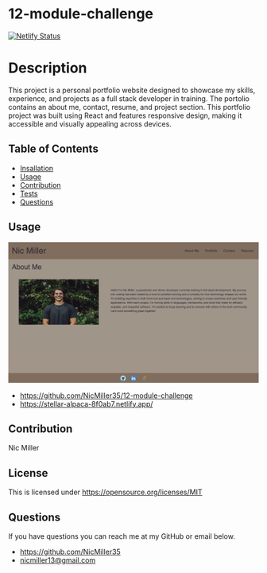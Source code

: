 # 12-module-challenge
[![Netlify Status](https://api.netlify.com/api/v1/badges/c63fa48b-509a-45df-a819-4eefc92db57c/deploy-status)](https://app.netlify.com/sites/stellar-alpaca-8f0ab7/deploys)
# Description
This project is a personal portfolio website designed to showcase my skills, experience, and projects as a full stack developer in training. The portolio contains an about me, contact, resume, and project section. This portfolio project was built using React and features responsive design, making it accessible and visually appealing across devices.
## Table of Contents
- [Insallation](#installation)
- [Usage](#usage)
- [Contribution](#contribution)
- [Tests](#tests)
- [Questions](#questions)
## Usage
![alt text](portfolio/public/assets/portfolio.png)
- <https://github.com/NicMiller35/12-module-challenge>
- <https://stellar-alpaca-8f0ab7.netlify.app/>
## Contribution
Nic Miller



## License
This is licensed under <https://opensource.org/licenses/MIT>
## Questions
If you have questions you can reach me at my GitHub or email below.
- <https://github.com/NicMiller35>
- nicmiller13@gmail.com